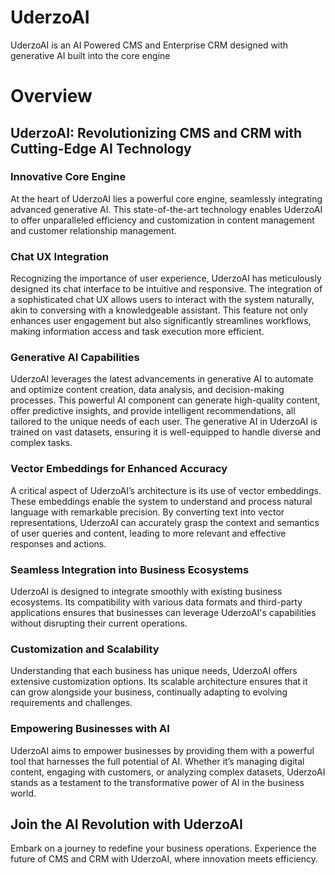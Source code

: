 # UderzoAI
UderzoAI is an AI Powered CMS and Enterprise CRM designed with generative AI built into the core engine


# Overview

## **UderzoAI: Revolutionizing CMS and CRM with Cutting-Edge AI Technology**

### Innovative Core Engine
At the heart of UderzoAI lies a powerful core engine, seamlessly integrating advanced generative AI. This state-of-the-art technology enables UderzoAI to offer unparalleled efficiency and customization in content management and customer relationship management.

### Chat UX Integration
Recognizing the importance of user experience, UderzoAI has meticulously designed its chat interface to be intuitive and responsive. The integration of a sophisticated chat UX allows users to interact with the system naturally, akin to conversing with a knowledgeable assistant. This feature not only enhances user engagement but also significantly streamlines workflows, making information access and task execution more efficient.

### Generative AI Capabilities
UderzoAI leverages the latest advancements in generative AI to automate and optimize content creation, data analysis, and decision-making processes. This powerful AI component can generate high-quality content, offer predictive insights, and provide intelligent recommendations, all tailored to the unique needs of each user. The generative AI in UderzoAI is trained on vast datasets, ensuring it is well-equipped to handle diverse and complex tasks.

### Vector Embeddings for Enhanced Accuracy
A critical aspect of UderzoAI’s architecture is its use of vector embeddings. These embeddings enable the system to understand and process natural language with remarkable precision. By converting text into vector representations, UderzoAI can accurately grasp the context and semantics of user queries and content, leading to more relevant and effective responses and actions.

### Seamless Integration into Business Ecosystems
UderzoAI is designed to integrate smoothly with existing business ecosystems. Its compatibility with various data formats and third-party applications ensures that businesses can leverage UderzoAI's capabilities without disrupting their current operations.

### Customization and Scalability
Understanding that each business has unique needs, UderzoAI offers extensive customization options. Its scalable architecture ensures that it can grow alongside your business, continually adapting to evolving requirements and challenges.

### Empowering Businesses with AI
UderzoAI aims to empower businesses by providing them with a powerful tool that harnesses the full potential of AI. Whether it’s managing digital content, engaging with customers, or analyzing complex datasets, UderzoAI stands as a testament to the transformative power of AI in the business world.

## **Join the AI Revolution with UderzoAI**
Embark on a journey to redefine your business operations. Experience the future of CMS and CRM with UderzoAI, where innovation meets efficiency.
